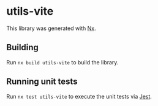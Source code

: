 # utils-vite

This library was generated with [Nx](https://nx.dev).

## Building

Run `nx build utils-vite` to build the library.

## Running unit tests

Run `nx test utils-vite` to execute the unit tests via [Jest](https://jestjs.io).
